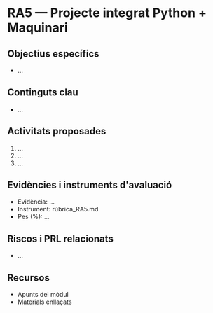 # RA5 — Projecte integrat Python + Maquinari

## Objectius específics
- ...

## Continguts clau
- ...

## Activitats proposades
1. ...
2. ...
3. ...

## Evidències i instruments d'avaluació
- Evidència: ...
- Instrument: rúbrica_RA5.md
- Pes (%): ...

## Riscos i PRL relacionats
- ...

## Recursos
- Apunts del mòdul
- Materials enllaçats